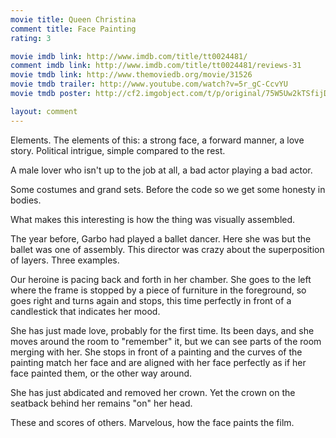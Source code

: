 ```yaml
---
movie title: Queen Christina
comment title: Face Painting
rating: 3

movie imdb link: http://www.imdb.com/title/tt0024481/
comment imdb link: http://www.imdb.com/title/tt0024481/reviews-31
movie tmdb link: http://www.themoviedb.org/movie/31526
movie tmdb trailer: http://www.youtube.com/watch?v=5r_gC-CcvYU
movie tmdb poster: http://cf2.imgobject.com/t/p/original/75W5Uw2kTSfijDIXfkBBTmWP4QF.jpg

layout: comment
---
```


Elements. The elements of this: a strong face, a forward manner, a love story. Political intrigue, simple compared to the rest.

A male lover who isn't up to the job at all, a bad actor playing a bad actor.

Some costumes and grand sets. Before the code so we get some honesty in bodies.

What makes this interesting is how the thing was visually assembled. 

The year before, Garbo had played a ballet dancer. Here she was but the ballet was one of assembly. This director was crazy about the superposition of layers. Three examples.

Our heroine is pacing back and forth in her chamber. She goes to the left where the frame is stopped by a piece of furniture in the foreground, so goes right and turns again and stops, this time perfectly in front of a candlestick that indicates her mood.

She has just made love, probably for the first time. Its been days, and she moves around the room to "remember" it, but we can see parts of the room merging with her. She stops in front of a painting and the curves of the painting match her face and are aligned with her face perfectly as if her face painted them, or the other way around.

She has just abdicated and removed her crown. Yet the crown on the seatback behind her remains "on" her head. 

These and scores of others. Marvelous, how the face paints the film.
